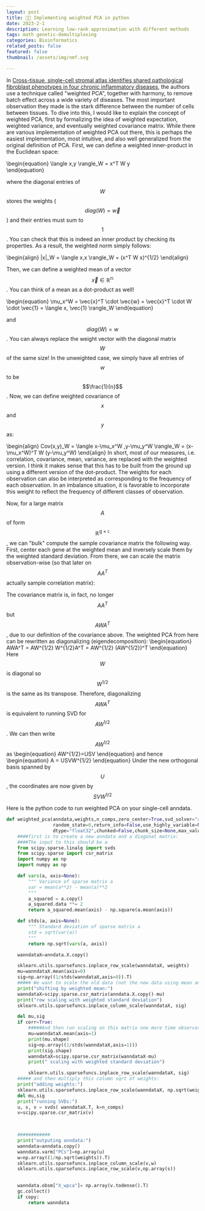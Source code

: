 ```yaml
---
layout: post
title: 📢📏 Implementing weighted PCA in python
date: 2023-2-1
description: Learning low-rank approximation with different methods
tags: math genetic-demultiplexing
categories: Bioinformatics
related_posts: false
featured: false
thumbnail: /assets/img/nmf.svg

---
```


In [Cross-tissue, single-cell stromal atlas identifies shared pathological fibroblast phenotypes in four chronic inflammatory diseases](https://doi.org/10.1016/j.medj.2022.05.002), 
the authors use a technique called "weighted PCA", together with harmony, 
to remove batch effect across a wide variety of diseases. 
The most important observation they made is the stark difference between the number of cells between tissues. 
To dive into this, I would like to explain the concept of weighted PCA, first by formalizing  the idea of weighted expectation, weighted variance, and eventually weighted covariance matrix. While there are various implementation of weighted PCA out there, this is perhaps the easiest implementation, most intuitive, and also well generalized from the original definition of PCA. 
 First, we can define a weighted inner-product in the Euclidean space: 

\begin{equation}
    \langle x,y \rangle_W = x^T W y  
\end{equation}

where the diagonal entries of $$W$$ stores the weights ($$diag(W)=\vec{w}$$) and their entries must sum to $$1$$. You can check that this is indeed an inner product by checking its properties. As a result, the weighted norm simply follows:

\begin{align}
    \|x\|_W = \langle x,x \rangle_W = (x^T W x)^{1/2} 
\end{align}

Then, we  can define a weighted mean of a vector $$ \vec{x} \in \mathbb{R^n} $$. You can think of a mean as a dot-product as well!

\begin{equation}
    \mu_x^W  = \vec{x}^T \cdot \vec{w}  = \vec{x}^T \cdot W \cdot  \vec{1} = \langle x, \vec{1} \rangle_W 
\end{equation}

and $$diag(W)=w$$. You can always replace the weight vector with the diagonal matrix $$W$$ of the same size!
In the unweighted case, we simply have all entries of $$w$$ to be $$\frac{1}{n}$$.
Now, we can define weighted covariance  of $$x$$ and $$y$$ as:

\begin{align}
    Cov(x,y)_W = \langle x-\mu_x^W ,y-\mu_y^W \rangle_W  = (x-\mu_x^W)^T W (y-\mu_y^W)
\end{align}
In short, most of our measures, i.e. correlation, covariance, mean, variance, are replaced with the weighted version. I think it makes sense that this has to be built from the ground up using a different version of the dot-product.
The weights for each observation can also be interpreted as corresponding to the frequency of each observation. In an imbalance situation, it is favorable to  incorporate this weight to reflect the frequency of different classes of observation. 

Now, for a large matrix $$A$$ of form $$\mathbb{R^{g \times c }}$$, we can "bulk" compute the sample covariance matrix the following way. First, 
center each gene at the weighted mean and inversely scale them by the weighted standard deviation. From there, we can scale the matrix observation-wise
 (so that later on $$AA^T$$  actually sample correlation matrix):

The covariance matrix is, in fact, no longer $$AA^T$$ but $$AWA^T$$, due to our definition of the covariance above. The weighted PCA from here can be rewritten as diagonalizing (eigendecomposition):
\begin{equation}
AWA^T = AW^{1/2} W^{1/2}A^T = AW^{1/2} (AW^{1/2})^T
\end{equation}
Here $$W$$ is diagonal so $$W^{1/2}$$ is the same as its transpose.
Therefore, diagonalizing $$AWA^T$$ is equivalent  to running SVD for  $$AW^{1/2}$$. We can then write $$AW^{1/2}$$ as
\begin{equation}
AW^{1/2}=USV
\end{equation}
and hence
\begin{equation}
A = USVW^{1/2}
\end{equation}
Under the new orthogonal basis spanned by $$U$$, the coordinates are   now given by  $$SVW^{1/2}$$ 

Here is the python code to run weighted PCA on your single-cell anndata. 
```python
def weighted_pca(anndata,weights,n_comps,zero_center=True,svd_solver="arpack",
                 random_state=0,return_info=False,use_highly_variable=None, corr=True,
                 dtype="float32",chunked=False,chunk_size=None,max_value=10,copy=True):
    ####first is to create a new anndata and a diagonal matrix:
    ####The input to this should be a 
    from scipy.sparse.linalg import svds
    from scipy.sparse import csr_matrix
    import numpy as np
    import numpy as np

    def vars(a, axis=None):
        """ Variance of sparse matrix a
        var = mean(a**2) - mean(a)**2
        """
        a_squared = a.copy()
        a_squared.data **= 2
        return a_squared.mean(axis) - np.square(a.mean(axis))

    def stds(a, axis=None):
        """ Standard deviation of sparse matrix a
        std = sqrt(var(a))
        """
        return np.sqrt(vars(a, axis))

    wanndataX=anndata.X.copy()

    sklearn.utils.sparsefuncs.inplace_row_scale(wanndataX, weights)
    mu=wanndataX.mean(axis=0)
    sig=np.array((1/stds(wanndataX,axis=0)).T)
    ##### We want to scale the old data (not the new data using mean and std of the new data):
    print("shifting by weighted mean:")
    wanndataX=scipy.sparse.csr_matrix(anndata.X.copy()-mu)
    print("row scaling with weighted standard deviation")
    sklearn.utils.sparsefuncs.inplace_column_scale(wanndataX, sig)

    del mu,sig
    if corr=True:
        #####And then run scaling on this matrix one more time observation-wise:
        mu=wanndataX.mean(axis=1)
        print(mu.shape)
        sig=np.array((1/stds(wanndataX,axis=1)))
        print(sig.shape)
        wanndataX=scipy.sparse.csr_matrix(wanndataX-mu)
        print(" scaling with weighted standard deviation")

        sklearn.utils.sparsefuncs.inplace_row_scale(wanndataX, sig)
    ##### and then multiply this column sqrt of weights:
    print("adding weights:")
    sklearn.utils.sparsefuncs.inplace_row_scale(wanndataX, np.sqrt(weights))
    del mu,sig
    print("running SVDs:")
    u, s, v = svds( wanndataX.T, k=n_comps)
    v=scipy.sparse.csr_matrix(v)
    


    ############ 
    print("outputing anndata:")
    wanndata=anndata.copy()
    wanndata.varm["PCs"]=np.array(u)
    w=np.array((1/np.sqrt(weights)).T)
    sklearn.utils.sparsefuncs.inplace_column_scale(v,w)
    sklearn.utils.sparsefuncs.inplace_row_scale(v,np.array(s))

    
    wanndata.obsm["X_wpca"]= np.array(v.todense().T)
    gc.collect()
    if copy:
        return wanndata
```

